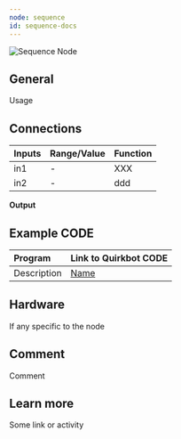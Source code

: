 ```yaml
---
node: sequence
id: sequence-docs
---
```


![Sequence Node]

## General
Usage

## Connections

Inputs     | Range/Value       | Function
:----------|:------------------|:--------
in1        | -                 |  XXX
in2        | -                 | ddd

**Output**

## Example CODE

Program | Link to Quirkbot CODE
:-------|:---------------------
Description | [Name](http://code.quirkbot.com/program/5655f35bd66de10100d133a9 "Go to Quirkbot CODE")

## Hardware
If any specific to the node

## Comment
Comment

## Learn more
Some link or activity

[Sequence Node]: {{r_base_url}}/content-assets/documentation/nodes/Sequence.png
